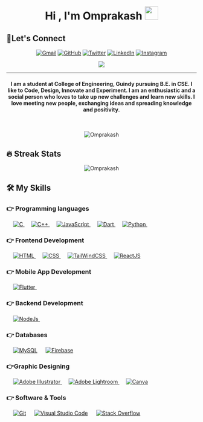 <h1 align="center">Hi , I'm Omprakash <img src="https://media.giphy.com/media/hvRJCLFzcasrR4ia7z/giphy.gif" width="35"></h1>

## 🙋‍Let's Connect
<p align="center">
	<a href="mailto:omprakashd10051@gmail.com"><img src="https://img.icons8.com/bubbles/50/000000/gmail.png" alt="Gmail"/></a>
	<a href="https://github.com/omprakashd2023"><img src="https://img.icons8.com/bubbles/50/000000/github.png" alt="GitHub"/></a>
	<a href="https://twitter.com/Ompraka11475601"><img src="https://img.icons8.com/bubbles/50/108650/twitter-squared.png" alt="Twitter"/></a>
	<a href="https://www.linkedin.com/in/omprakash-d/"><img src="https://img.icons8.com/bubbles/50/000000/linkedin.png" alt="LinkedIn"/></a>
	<a href="https://instagram.com/omprakash_d_79"><img src="https://img.icons8.com/bubbles/50/000000/instagram.png" alt="Instagram"/></a>
	
</p>

<p align="center">
  <a href="https://github.com/DenverCoder1/readme-typing-svg"><img src="https://readme-typing-svg.herokuapp.com?lines=Computer+Science+Student;Full+Stack+Web+Developer;Flutter+Developer;GATE+Aspirant;Always%20learning%20new%20things&center=true&width=500&height=50"></a>
</p>
<hr/>
<h4 align="center">I am a student at College of Engineering, Guindy pursuing B.E. in CSE. I like to Code, Design, Innovate and Experiment. I am an enthusiastic and a social person who loves to take up new challenges and learn new skills. I love meeting new people, exchanging ideas and spreading knowledge and positivity.</h4>
<br>
<p align="center"> <img src="https://komarev.com/ghpvc/?username=omprakashd2023&label=Profile%20views&color=0e75b6&style=plastic" alt="Omprakash" /> </p>

## 🔥 Streak Stats
<p align="center"><img src="https://github-readme-streak-stats.herokuapp.com/?user=OmprakashD20&theme=algolia" alt="Omprakash"  /></p>


## 🛠️ My Skills

### 👉 Programming languages

<p align="left"> 
  &emsp; 
  <a href="https://www.cprogramming.com/" target="_blank"> 
    <img alt="C" src="https://img.shields.io/badge/C%20-%232370ED.svg?logo=c&logoColor=white">
  </a> 
  &emsp;
  <a href="https://www.w3schools.com/cpp/" target="_blank"> 
    <img alt="C++" src="https://img.shields.io/badge/C++%20-%2300599C.svg?logo=c%2B%2B&logoColor=white">
  </a> 
  &emsp;
  <a href="https://developer.mozilla.org/en-US/docs/Web/JavaScript" target="_blank"> 
     <img alt="JavaScript" src="https://img.shields.io/badge/JavaScript%20-%23F7DF1E.svg?logo=javascript&logoColor=black">
   </a>
  &emsp;
  <a href="https://dart.dev/" target="_blank"> 
    <img alt="Dart" src="https://img.shields.io/badge/-Dart-%230175C2?logo=dart">
  </a>
  &emsp;
   <a href="https://www.python.org" target="_blank">
    <img alt="Python" src="https://img.shields.io/badge/Python%20-%2314354C.svg?logo=python&logoColor=white">
  </a>
  &emsp;
</p>

### 👉 Frontend Development
<p align="left"> 
  &emsp; 
  <a href="https://www.w3.org/html/" target="_blank"> 
   <img alt="HTML" src="https://img.shields.io/badge/HTML5%20-%23E34F26.svg?logo=html5&logoColor=white">
  </a>   
  &emsp;
  <a href="https://www.w3schools.com/css/" target="_blank">
    <img alt="CSS" src="https://img.shields.io/badge/CSS%20-%231572B6.svg?logo=css3&logoColor=white">
  </a> 
   &emsp;
  <a href="https://tailwindcss.com/" target="_blank"> 
    <img alt="TailWindCSS" src="https://img.shields.io/badge/-TailWindCSS-%2306B6D4?logo=tailwindcss&logoColor=white"/>
  </a>
   &emsp;
  <a href="" target="_blank"> 
    <img alt="ReactJS" src="https://img.shields.io/badge/-ReactJS-%23673AB8?logo=createreactapp&logoColor=white"/>
  </a>
</p>

### 👉 Mobile App Development
<p align="left">
  &emsp;
    <a href="https://flutter.dev/">
      <img alt="Flutter" src="https://img.shields.io/badge/-Flutter%20-blue?logo=flutter">
  </a>
  &emsp;
 </p>
 
 ### 👉 Backend Development
<p align="left">
  &emsp;
    <a href="https://nodejs.org/">
      <img alt="NodeJs" src="https://img.shields.io/badge/-NodeJs%20-green?logo=nodejs&logoColor=white">
  </a>
  &emsp;
 </p>
 
### 👉 Databases
<p align="left">
  &emsp;
    <a href="https://www.mysql.com/"><img alt="MySQL" src="https://img.shields.io/badge/MySQL-%2300f.svg?style=flat&logo=mysql&logoColor=white"></a>
  &emsp;
    <a href="https://firebase.google.com/"><img alt="Firebase" src ="https://img.shields.io/badge/Firebase-%23316192.svg?logo=firebase&logoColor=white"></a>
 </p>
  
### 👉Graphic Designing
<p align="left">
  &emsp;
   <a href="https://www.adobe.com/in/products/illustrator.html" target="_blank"> 
    <img alt="Adobe Illustrator" src="https://img.shields.io/badge/Adobe Illustrator-%23FF9A00.svg?style=flat&logo=adobeillustrator&logoColor=white"/>
  </a> 
    &emsp;
  <a href="https://www.adobe.com/in/products/photoshop-lightroom.html" target="_blank"> 
    <img alt="Adobe Lightroom" src="https://img.shields.io/badge/Adobe Lightroom-%2300f.svg?style=flat&logo=adobelightroom&logoColor=white"/>
  </a>
   &emsp;
  <a href="#">
  	<img alt="Canva" src="https://img.shields.io/badge/Canva-%2300C4CC.svg?style=flat&logo=Canva&logoColor=white"/>
  </a>
 </p>

 ### 👉 Software & Tools
 
<p>
   &emsp;
    <a href="#"><img alt="Git" src="https://img.shields.io/badge/Git%20-%23F05033.svg?logo=git&logoColor=white"></a>
  &emsp;
    <a href="#"><img alt="Visual Studio Code" src="https://img.shields.io/badge/Visual%20Studio%20Code-0078d7.svg?logo=visual-studio-code&logoColor=white"></a>
  &emsp;
    <a href="#"><img alt="Stack Overflow" src="https://img.shields.io/badge/-Stack%20Overflow-FE7A16?logo=stack-overflow&logoColor=white"></a>
  &emsp;
</p>

<br/>


